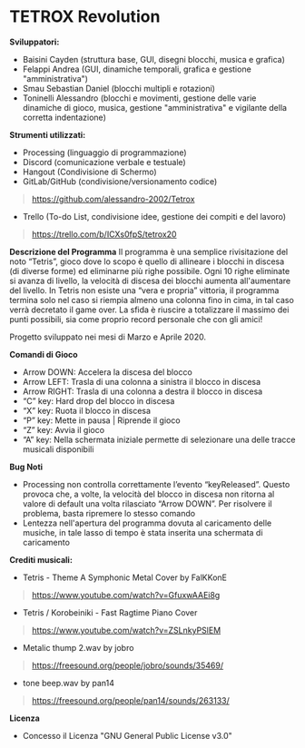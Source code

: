 # TETROX Revolution

**Sviluppatori:**
-	Baisini Cayden (struttura base, GUI, disegni blocchi, musica e grafica)
-	Felappi Andrea (GUI, dinamiche temporali, grafica e gestione "amministrativa")
-	Smau Sebastian Daniel (blocchi multipli e rotazioni)
-	Toninelli Alessandro (blocchi e movimenti, gestione delle varie dinamiche di gioco, musica, gestione "amministrativa" e vigilante della corretta indentazione)


**Strumenti utilizzati:**
-	Processing (linguaggio di programmazione)
-	Discord (comunicazione verbale e testuale)
-	Hangout (Condivisione di Schermo)
-	GitLab/GitHub (condivisione/versionamento codice) 
>	https://github.com/alessandro-2002/Tetrox
-	Trello (To-do List, condivisione idee, gestione dei compiti e del lavoro) 
>	https://trello.com/b/ICXs0fpS/tetrox20 


**Descrizione del Programma**
Il programma è una semplice rivisitazione del noto “Tetris”, gioco dove lo scopo è quello di allineare i blocchi in discesa (di diverse forme) ed eliminarne più righe possibile. Ogni 10 righe eliminate si avanza di livello, la velocità di discesa dei blocchi aumenta all'aumentare del livello. In Tetris non esiste una “vera e propria” vittoria, il programma termina solo nel caso si riempia almeno una colonna fino in cima, in tal caso verrà decretato il game over. La sfida è riuscire a totalizzare il massimo dei punti possibili, sia come proprio record personale che con gli amici!


Progetto sviluppato nei mesi di Marzo e Aprile 2020.


**Comandi di Gioco**
-	Arrow DOWN:	    Accelera la discesa del blocco
-	Arrow LEFT:	    Trasla di una colonna a sinistra il blocco in discesa
-	Arrow RIGHT:	    Trasla di una colonna a destra il blocco in discesa
-	“C” key:	    Hard drop del blocco in discesa
-	“X” key:	    Ruota il blocco in discesa
-	“P” key:	    Mette in pausa | Riprende il gioco
-	“Z” key:	    Avvia il gioco
-	“A” key:	    Nella schermata iniziale permette di selezionare una delle tracce musicali disponibili


**Bug Noti**
-	Processing non controlla correttamente l’evento “keyReleased”. Questo provoca che, a volte, la velocità del blocco in discesa non ritorna al valore di default una volta rilasciato “Arrow DOWN”. Per risolvere il problema, basta ripremere lo stesso comando
-	Lentezza nell'apertura del programma dovuta al caricamento delle musiche, in tale lasso di tempo è stata inserita una schermata di caricamento


**Crediti musicali:**
-	Tetris - Theme A Symphonic Metal Cover by FalKKonE	
>	https://www.youtube.com/watch?v=GfuxwAAEi8g

-	Tetris / Korobeiniki - Fast Ragtime Piano Cover
>	https://www.youtube.com/watch?v=ZSLnkyPSlEM

-	Metalic thump 2.wav by jobro
>	https://freesound.org/people/jobro/sounds/35469/

-	tone beep.wav by pan14
>	https://freesound.org/people/pan14/sounds/263133/

**Licenza**
- Concesso il Licenza "GNU General Public License v3.0"

